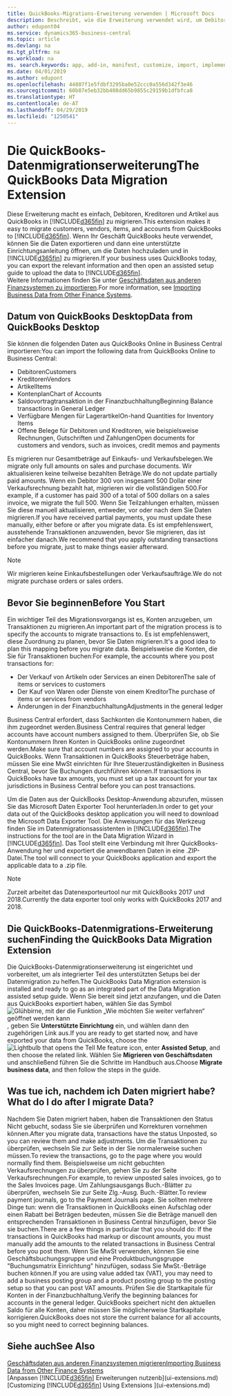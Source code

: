 ```yaml
---
title: QuickBooks-Migrations-Erweiterung verwenden | Microsoft Docs
description: Beschreibt, wie die Erweiterung verwendet wird, um Debitoren, Kreditoren, Artikel und Konten aus QuickBooks Desktop zu Business Central zu importieren.
author: edupont04
ms.service: dynamics365-business-central
ms.topic: article
ms.devlang: na
ms.tgt_pltfrm: na
ms.workload: na
ms. search.keywords: app, add-in, manifest, customize, import, implement
ms.date: 04/01/2019
ms.author: edupont
ms.openlocfilehash: 44807f1e5fdbf3295ba0e52ccc0a556d342f3e46
ms.sourcegitcommit: 60b87e5eb32bb408dd65b9855c29159b1dfbfca8
ms.translationtype: HT
ms.contentlocale: de-AT
ms.lasthandoff: 04/29/2019
ms.locfileid: "1250541"
---
```

# <a name="the-quickbooks-data-migration-extension"></a><span data-ttu-id="1e06e-103">Die QuickBooks-Datenmigrationserweiterung</span><span class="sxs-lookup"><span data-stu-id="1e06e-103">The QuickBooks Data Migration Extension</span></span>
<span data-ttu-id="1e06e-104">Diese Erweiterung macht es einfach, Debitoren, Kreditoren und Artikel aus QuickBooks in [!INCLUDE[d365fin](includes/d365fin_md.md)] zu migrieren.</span><span class="sxs-lookup"><span data-stu-id="1e06e-104">This extension makes it easy to migrate customers, vendors, items, and accounts from QuickBooks to [!INCLUDE[d365fin](includes/d365fin_md.md)].</span></span> <span data-ttu-id="1e06e-105">Wenn Ihr Geschäft QuickBooks heute verwendet, können Sie die Daten exportieren und dann eine unterstützte Einrichtungsanleitung öffnen, um die Daten hochzuladen und in [!INCLUDE[d365fin](includes/d365fin_md.md)] zu migrieren.</span><span class="sxs-lookup"><span data-stu-id="1e06e-105">If your business uses QuickBooks today, you can export the relevant information and then open an assisted setup guide to upload the data to [!INCLUDE[d365fin](includes/d365fin_md.md)].</span></span>  
<span data-ttu-id="1e06e-106">Weitere Informationen finden Sie unter [Geschäftsdaten aus anderen Finanzsystemen zu importieren](across-import-data-configuration-packages.md).</span><span class="sxs-lookup"><span data-stu-id="1e06e-106">For more information, see [Importing Business Data from Other Finance Systems](across-import-data-configuration-packages.md).</span></span>

## <a name="data-from-quickbooks-desktop"></a><span data-ttu-id="1e06e-107">Datum von QuickBooks Desktop</span><span class="sxs-lookup"><span data-stu-id="1e06e-107">Data from QuickBooks Desktop</span></span>
 
<span data-ttu-id="1e06e-108">Sie können die folgenden Daten aus QuickBooks Online in Business Central importieren:</span><span class="sxs-lookup"><span data-stu-id="1e06e-108">You can import the following data from QuickBooks Online to Business Central:</span></span>

- <span data-ttu-id="1e06e-109">Debitoren</span><span class="sxs-lookup"><span data-stu-id="1e06e-109">Customers</span></span>  
- <span data-ttu-id="1e06e-110">Kreditoren</span><span class="sxs-lookup"><span data-stu-id="1e06e-110">Vendors</span></span>  
- <span data-ttu-id="1e06e-111">Artikel</span><span class="sxs-lookup"><span data-stu-id="1e06e-111">Items</span></span>  
- <span data-ttu-id="1e06e-112">Kontenplan</span><span class="sxs-lookup"><span data-stu-id="1e06e-112">Chart of Accounts</span></span>  
- <span data-ttu-id="1e06e-113">Saldovortragtransaktion in der Finanzbuchhaltung</span><span class="sxs-lookup"><span data-stu-id="1e06e-113">Beginning Balance transactions in General Ledger</span></span>  
- <span data-ttu-id="1e06e-114">Verfügbare Mengen für Lagerartikel</span><span class="sxs-lookup"><span data-stu-id="1e06e-114">On-hand Quantities for Inventory Items</span></span>  
- <span data-ttu-id="1e06e-115">Offene Belege für Debitoren und Kreditoren, wie beispielsweise Rechnungen, Gutschriften und Zahlungen</span><span class="sxs-lookup"><span data-stu-id="1e06e-115">Open documents for customers and vendors, such as invoices, credit memos and payments</span></span>  

<span data-ttu-id="1e06e-116">Es migrieren nur Gesamtbeträge auf Einkaufs- und Verkaufsbelegen.</span><span class="sxs-lookup"><span data-stu-id="1e06e-116">We migrate only full amounts on sales and purchase documents.</span></span> <span data-ttu-id="1e06e-117">Wir aktualisieren keine teilweise bezahlten Beträge.</span><span class="sxs-lookup"><span data-stu-id="1e06e-117">We do not update partially paid amounts.</span></span> <span data-ttu-id="1e06e-118">Wenn ein Debitor 300 von insgesamt 500 Dollar einer Verkaufsrechnung bezahlt hat, migrieren wir die vollständigen 500.</span><span class="sxs-lookup"><span data-stu-id="1e06e-118">For example, if a customer has paid 300 of a total of 500 dollars on a sales invoice, we migrate the full 500.</span></span> <span data-ttu-id="1e06e-119">Wenn Sie Teilzahlungen erhalten, müssen Sie diese manuell aktualisieren, entweder, vor oder nach dem Sie Daten migrieren.</span><span class="sxs-lookup"><span data-stu-id="1e06e-119">If you have received partial payments, you must update these manually, either before or after you migrate data.</span></span> <span data-ttu-id="1e06e-120">Es ist empfehlenswert, ausstehende Transaktionen anzuwenden, bevor Sie migrieren, das ist einfacher danach.</span><span class="sxs-lookup"><span data-stu-id="1e06e-120">We recommend that you apply outstanding transactions before you migrate, just to make things easier afterward.</span></span>

> [!NOTE]
> <span data-ttu-id="1e06e-121">Wir migrieren keine Einkaufsbestellungen oder Verkaufsaufträge.</span><span class="sxs-lookup"><span data-stu-id="1e06e-121">We do not migrate purchase orders or sales orders.</span></span>

## <a name="before-you-start"></a><span data-ttu-id="1e06e-122">Bevor Sie beginnen</span><span class="sxs-lookup"><span data-stu-id="1e06e-122">Before You Start</span></span>
<span data-ttu-id="1e06e-123">Ein wichtiger Teil des Migrationsvorgangs ist es, Konten anzugeben, um Transaktionen zu migrieren.</span><span class="sxs-lookup"><span data-stu-id="1e06e-123">An important part of the migration process is to specify the accounts to migrate transactions to.</span></span> <span data-ttu-id="1e06e-124">Es ist empfehlenswert, diese Zuordnung zu planen, bevor Sie Daten migrieren.</span><span class="sxs-lookup"><span data-stu-id="1e06e-124">It's a good idea to plan this mapping before you migrate data.</span></span> <span data-ttu-id="1e06e-125">Beispielsweise die Konten, die Sie für Transaktionen buchen:</span><span class="sxs-lookup"><span data-stu-id="1e06e-125">For example, the accounts where you post transactions for:</span></span>

- <span data-ttu-id="1e06e-126">Der Verkauf von Artikeln oder Services an einen Debitoren</span><span class="sxs-lookup"><span data-stu-id="1e06e-126">The sale of items or services to customers</span></span>  
- <span data-ttu-id="1e06e-127">Der Kauf von Waren oder Dienste von einem Kreditor</span><span class="sxs-lookup"><span data-stu-id="1e06e-127">The purchase of items or services from vendors</span></span>  
- <span data-ttu-id="1e06e-128">Änderungen in der Finanzbuchhaltung</span><span class="sxs-lookup"><span data-stu-id="1e06e-128">Adjustments in the general ledger</span></span>  

<span data-ttu-id="1e06e-129">Business Central erfordert, dass Sachkonten die Kontonummern haben, die ihm zugeordnet werden.</span><span class="sxs-lookup"><span data-stu-id="1e06e-129">Business Central requires that general ledger accounts have account numbers assigned to them.</span></span> <span data-ttu-id="1e06e-130">Überprüfen Sie, ob Sie Kontonummern Ihren Konten in QuickBooks online zugeordnet werden.</span><span class="sxs-lookup"><span data-stu-id="1e06e-130">Make sure that account numbers are assigned to your accounts in QuickBooks.</span></span>
<span data-ttu-id="1e06e-131">Wenn Transaktionen in QuickBooks Steuerbeträge haben, müssen Sie eine MwSt einrichten für Ihre Steuerzuständigkeiten in Business Central, bevor Sie Buchungen durchführen können.</span><span class="sxs-lookup"><span data-stu-id="1e06e-131">If transactions in QuickBooks have tax amounts, you must set up a tax account for your tax jurisdictions in Business Central before you can post transactions.</span></span>

<span data-ttu-id="1e06e-132">Um die Daten aus der QuickBooks Desktop-Anwendung abzurufen, müssen Sie das Microsoft Daten Exporter Tool herunterladen.</span><span class="sxs-lookup"><span data-stu-id="1e06e-132">In order to get your data out of the QuickBooks desktop application you will need to download the Microsoft Data Exporter Tool.</span></span>  <span data-ttu-id="1e06e-133">Die Anweisungen für das Werkzeug finden Sie im Datenmigrationsassistenten in [!INCLUDE[d365fin](includes/d365fin_md.md)].</span><span class="sxs-lookup"><span data-stu-id="1e06e-133">The instructions for the tool are in the Data Migration Wizard in [!INCLUDE[d365fin](includes/d365fin_md.md)].</span></span> <span data-ttu-id="1e06e-134">Das Tool stellt eine Verbindung mit Ihrer QuickBooks-Anwendung her und exportiert die anwendbaren Daten in eine .ZIP-Datei.</span><span class="sxs-lookup"><span data-stu-id="1e06e-134">The tool will connect to your QuickBooks application and export the applicable data to a .zip file.</span></span>  

> [!NOTE]
> <span data-ttu-id="1e06e-135">Zurzeit arbeitet das Datenexporteurtool nur mit QuickBooks 2017 und 2018.</span><span class="sxs-lookup"><span data-stu-id="1e06e-135">Currently the data exporter tool only works with QuickBooks 2017 and 2018.</span></span>

## <a name="finding-the-quickbooks-data-migration-extension"></a><span data-ttu-id="1e06e-136">Die QuickBooks-Datenmigrations-Erweiterung suchen</span><span class="sxs-lookup"><span data-stu-id="1e06e-136">Finding the QuickBooks Data Migration Extension</span></span>
<span data-ttu-id="1e06e-137">Die QuickBooks-Datenmigrationserweiterung ist eingerichtet und vorbereitet, um als integrierter Teil des unterstützten Setups bei der Datenmigration zu helfen.</span><span class="sxs-lookup"><span data-stu-id="1e06e-137">The QuickBooks Data Migration extension is installed and ready to go as an integrated part of the Data Migration assisted setup guide.</span></span> <span data-ttu-id="1e06e-138">Wenn Sie bereit sind jetzt anzufangen, und die Daten aus QuickBooks exportiert haben, wählen Sie das Symbol ![Glühbirne, mit der die Funktion „Wie möchten Sie weiter verfahren“ geöffnet werden kann](media/ui-search/search_small.png "Wie möchten Sie weiter verfahren"), geben Sie **Unterstützte Einrichtung** ein, und wählen dann den zugehörigen Link aus.</span><span class="sxs-lookup"><span data-stu-id="1e06e-138">If you are ready to get started now, and have exported your data from QuickBooks, choose the ![Lightbulb that opens the Tell Me feature](media/ui-search/search_small.png "Tell me what you want to do") icon, enter **Assisted Setup**, and then choose the related link.</span></span> <span data-ttu-id="1e06e-139">Wählen Sie **Migrieren von Geschäftsdaten** und anschließend führen Sie die Schritte im Handbuch aus.</span><span class="sxs-lookup"><span data-stu-id="1e06e-139">Choose **Migrate business data**, and then follow the steps in the guide.</span></span>  

## <a name="what-do-i-do-after-i-migrate-data"></a><span data-ttu-id="1e06e-140">Was tue ich, nachdem ich Daten migriert habe?</span><span class="sxs-lookup"><span data-stu-id="1e06e-140">What do I do after I migrate Data?</span></span>
<span data-ttu-id="1e06e-141">Nachdem Sie Daten migriert haben, haben die Transaktionen den Status Nicht gebucht, sodass Sie sie überprüfen und Korrekturen vornehmen können.</span><span class="sxs-lookup"><span data-stu-id="1e06e-141">After you migrate data, transactions have the status Unposted, so you can review them and make adjustments.</span></span> <span data-ttu-id="1e06e-142">Um die Transaktionen zu überprüfen, wechseln Sie zur Seite in der Sie normalerweise suchen müssen.</span><span class="sxs-lookup"><span data-stu-id="1e06e-142">To review the transactions, go to the page where you would normally find them.</span></span> <span data-ttu-id="1e06e-143">Beispielsweise um nicht gebuchten Verkaufsrechnungen zu überprüfen, gehen Sie zu der Seite Verkaufsrechnungen.</span><span class="sxs-lookup"><span data-stu-id="1e06e-143">For example, to review unposted sales invoices, go to the Sales Invoices page.</span></span> <span data-ttu-id="1e06e-144">Um Zahlungsausgangs Buch.-Blätter zu überprüfen, wechseln Sie zur Seite Zlg.-Ausg. Buch.-Blätter.</span><span class="sxs-lookup"><span data-stu-id="1e06e-144">To review payment journals, go to the Payment Journals page.</span></span>
<span data-ttu-id="1e06e-145">Sie sollten mehrere Dinge tun: wenn die Transaktionen in QuickBooks einen Aufschlag oder einen Rabatt bei Beträgen bedeuten, müssen Sie die Beträge manuell den entsprechenden Transaktionen in Business Central hinzufügen, bevor Sie sie buchen.</span><span class="sxs-lookup"><span data-stu-id="1e06e-145">There are a few things in particular that you should do: If the transactions in QuickBooks had markup or discount amounts, you must manually add the amounts to the related transactions in Business Central before you post them.</span></span>
<span data-ttu-id="1e06e-146">Wenn Sie MwSt verwenden, können Sie eine Geschäftsbuchungsgruppe und eine Produktbuchungsgruppe "Buchungsmatrix Einrichtung" hinzufügen, sodass Sie MwSt.-Beträge buchen können.</span><span class="sxs-lookup"><span data-stu-id="1e06e-146">If you are using value added tax (VAT), you may need to add a business posting group and a product posting group to the posting setup so that you can post VAT amounts.</span></span>
<span data-ttu-id="1e06e-147">Prüfen Sie die Startkapitale für Konten in der Finanzbuchhaltung.</span><span class="sxs-lookup"><span data-stu-id="1e06e-147">Verify the beginning balances for accounts in the general ledger.</span></span> <span data-ttu-id="1e06e-148">QuickBooks speichert nicht den aktuellen Saldo für alle Konten, daher müssen Sie möglicherweise Startkapitale korrigieren.</span><span class="sxs-lookup"><span data-stu-id="1e06e-148">QuickBooks does not store the current balance for all accounts, so you might need to correct beginning balances.</span></span>

## <a name="see-also"></a><span data-ttu-id="1e06e-149">Siehe auch</span><span class="sxs-lookup"><span data-stu-id="1e06e-149">See Also</span></span>
[<span data-ttu-id="1e06e-150">Geschäftsdaten aus anderen Finanzsystemen migrieren</span><span class="sxs-lookup"><span data-stu-id="1e06e-150">Importing Business Data from Other Finance Systems</span></span>](across-import-data-configuration-packages.md)  
<span data-ttu-id="1e06e-151">[Anpassen [!INCLUDE[d365fin](includes/d365fin_md.md)] Erweiterungen nutzenb](ui-extensions.md)</span><span class="sxs-lookup"><span data-stu-id="1e06e-151">[Customizing [!INCLUDE[d365fin](includes/d365fin_md.md)] Using Extensions ](ui-extensions.md)</span></span>  
